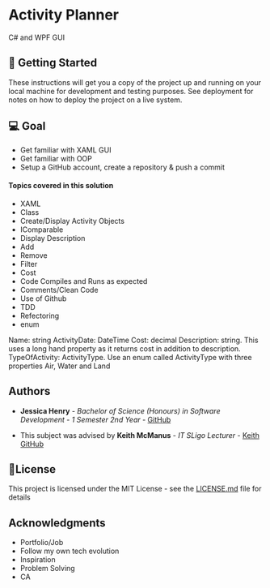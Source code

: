 # Activity Planner 
 C# and WPF GUI

## 🚀 Getting Started

These instructions will get you a copy of the project up and running on your local machine for development and testing purposes. See deployment for notes on how to deploy the project on a live system.


## 💻 Goal 
 * Get familiar with XAML GUI
 * Get familiar with OOP 
 * Setup a GitHub account, create a repository & push a commit

#### Topics covered in this solution

* XAML
* Class
* Create/Display Activity Objects
* IComparable
* Display Description
* Add
* Remove
* Filter
* Cost
* Code Compiles and Runs as expected
* Comments/Clean Code
* Use of Github
* TDD
* Refectoring 
* enum

Name: string
ActivityDate: DateTime
Cost: decimal
Description: string.  This uses a long hand property as it returns cost in addition to description.
TypeOfActivity: ActivityType.   Use an enum called ActivityType with three properties Air, Water and Land


## Authors

* **Jessica Henry** - *Bachelor of Science (Honours) in Software Development - 1 Semester 2nd Year* - [GitHub](https://github.com/henry-jessica)


* This subject was advised by **Keith McManus** -  *IT SLigo Lecturer* - [Keith GitHub](https://github.com/keithmcmanus)  


## 📝License

This project is licensed under the MIT License - see the [LICENSE.md](LICENSE.md) file for details

## Acknowledgments

* Portfolio/Job 
* Follow my own tech evolution 
* Inspiration
* Problem Solving 
* CA 





